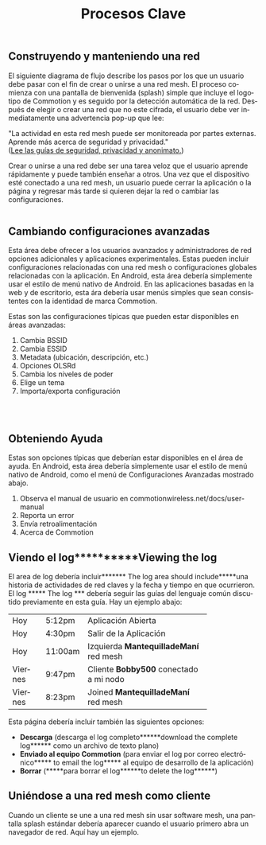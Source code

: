 ﻿---
layout: default
title: Procesos Clave
site_section: developers
sub_section: [hig]
categories: 
created: 2012-07-03
changed: 2013-07-14
post_author: michael@theworkdept.com
lang: es
---
  <h2>Construyendo y manteniendo una red</h2>

<p>El siguiente diagrama de flujo describe los pasos por los que un usuario debe pasar con el fin de crear o unirse a una red mesh. El proceso comienza con una pantalla de bienvenida (splash) simple que incluye el logotipo de Commotion y es seguido por la detección automática de la red. Después de elegir o crear una red que no este cifrada, el usuario debe ver inmediatamente una advertencia pop-up que lee:</p>

<p>"La actividad en esta red mesh puede ser monitoreada por partes externas. Aprende más acerca de seguridad y privacidad."<br />
(<a href="/developer/hig/key-concepts#security">Lee las guías de seguridad, privacidad y anonimato.</a>)</p>

<p>Crear o unirse a una red debe ser una tarea veloz que el usuario aprende rápidamente y puede también enseñar a otros. Una vez que el dispositivo esté conectado a una red mesh, un usuario puede cerrar la aplicación o la página y regresar más tarde si quieren dejar la red o cambiar las configuraciones.</p>

<p><img alt="" src="/files/key_process_FLOWCHART.png" /></p>

<h2>Cambiando configuraciones avanzadas</h2>

<p>Esta área debe ofrecer a los usuarios avanzados y administradores de red opciones adicionales y aplicaciones experimentales. Estas pueden incluir configuraciones relacionadas con una red mesh o configuraciones globales relacionadas con la aplicación. En Android, esta área debería simplemente usar el estilo de menú nativo de Android. En las aplicaciones basadas en la web y de escritorio, esta ára debería usar menús simples que sean consistentes con la identidad de marca Commotion.</p>

<p>Estas son las configuraciones típicas que pueden estar disponibles en áreas avanzadas:</p>

<ol>
	<li>Cambia BSSID</li>
	<li>Cambia ESSID</li>
	<li>Metadata (ubicación, descripción, etc.)</li>
	<li>Opciones OLSRd</li>
	<li>Cambia los niveles de poder</li>
	<li>Elige un tema</li>
	<li>Importa/exporta configuración</li>
</ol>

<p><img alt="" src="/files/advanced%20settings.png" /></p>

<p>&nbsp;</p>

<h2>Obteniendo Ayuda</h2>

<p>Estas son opciones típicas que deberían estar disponibles en el área de ayuda. En Android, esta área debería simplemente usar el estilo de menú nativo de Android, como el menú de Configuraciones Avanzadas mostrado abajo.</p>

<ol>
	<li>Observa el manual de usuario en commotionwireless.net/docs/user-manual</li>
	<li>Reporta un error</li>
	<li>Envía retroalimentación</li>
	<li>Acerca de Commotion</li>
</ol>

<h2>Viendo el log**********Viewing the log</h2>

<p>El area de log debería incluir******* The log area should include*****una historia de actividades de red claves y la fecha y tiempo en que ocurrieron. El log ***** The log *** debería seguir las guías del lenguaje común discutido previamente en esta guía. Hay un ejemplo abajo:</p>

<table border="0" cellpadding="10" cellspacing="0" style="width:400px">
	<tbody>
		<tr>
			<td>Hoy</td>
			<td>5:12pm</td>
			<td>Aplicación Abierta</td>
		</tr>
		<tr>
			<td>Hoy</td>
			<td>4:30pm</td>
			<td>Salir de la Aplicación</td>
		</tr>
		<tr>
			<td>Hoy</td>
			<td>11:00am</td>
			<td>Izquierda <strong>MantequilladeManí</strong> red mesh</td>
		</tr>
		<tr>
			<td>Viernes</td>
			<td>9:47pm</td>
			<td>Cliente <strong>Bobby500</strong> conectado a mi nodo</td>
		</tr>
		<tr>
			<td>Viernes</td>
			<td>8:23pm</td>
			<td>Joined <strong>MantequilladeManí</strong> red mesh</td>
		</tr>
	</tbody>
</table>

<p>Esta página debería incluir también las siguientes opciones:</p>

<ul>
	<li><strong>Descarga</strong> (descarga el log completo******download the complete log****** como un archivo de texto plano)</li>
	<li><strong>Enviado al equipo Commotion</strong> (para enviar el log por correo electrónico***** to email the log***** al equipo de desarrollo de la aplicación)</li>
	<li><strong>Borrar</strong> (*****para borrar el log******to delete the log******)</li>
</ul>

<h2>Uniéndose a una red mesh como cliente</h2>

<p>Cuando un cliente se une a una red mesh sin usar software mesh, una pantalla splash estándar debería aparecer cuando el usuario primero abra un navegador de red. Aquí hay un ejemplo.</p>

<p><img alt="" src="/files/join%20as%20a%20client.png" /></p>

<p>&nbsp;</p>
 
